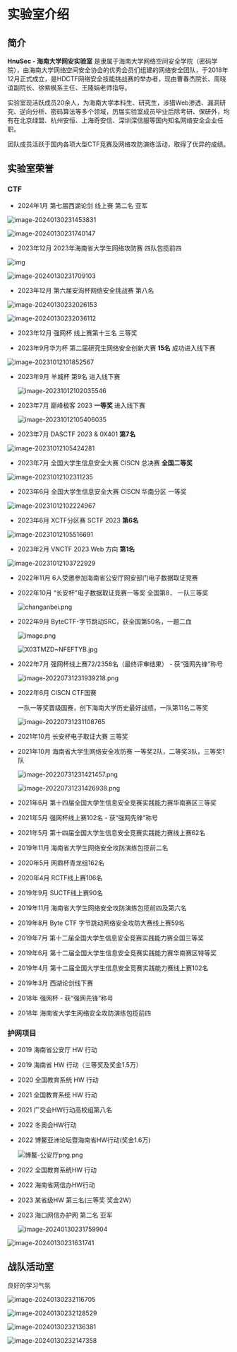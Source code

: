 # 实验室介绍

## 简介

**HnuSec - 海南大学网安实验室** 是隶属于海南大学网络空间安全学院（密码学院），由海南大学网络空间安全协会的优秀会员们组建的网络安全团队，于2018年12月正式成立，是HDCTF网络安全技能挑战赛的举办者，现由曹春杰院长、周晓谊副院长、徐紫枫系主任、王隆娟老师指导。

实验室现活跃成员20余人，为海南大学本科生、研究生，涉猎Web渗透、漏洞研究、逆向分析、密码算法等多个领域，历届实验室成员毕业后除考研、保研外，均有在北京绿盟、杭州安恒、上海奇安信、深圳深信服等国内知名网络安全企业任职。

团队成员活跃于国内各项大型CTF竞赛及网络攻防演练活动，取得了优异的成绩。

## 实验室荣誉

### CTF

- 2024年1月 第七届西湖论剑 线上赛 第二名 亚军

![image-20240130231453831](https://boogipop-1314143616.cos.ap-beijing.myqcloud.com/image-20240130231453831.png)

![image-20240130231740147](https://boogipop-1314143616.cos.ap-beijing.myqcloud.com/image-20240130231740147.png)

- 2023年12月 2023年海南省大学生网络攻防赛 四队包揽前四

![img](https://boogipop-1314143616.cos.ap-beijing.myqcloud.com/1.png)

![image-20240130231709103](https://boogipop-1314143616.cos.ap-beijing.myqcloud.com/image-20240130231709103.png)

- 2023年12月 第六届安洵杯网络安全挑战赛  第八名

![image-20240130232026153](https://boogipop-1314143616.cos.ap-beijing.myqcloud.com/image-20240130232026153.png)

![image-20240130232036112](https://boogipop-1314143616.cos.ap-beijing.myqcloud.com/image-20240130232036112.png)

- 2023年12月 强网杯 线上赛第十三名 三等奖

- 2023年9月华为杯 第二届研究生网络安全创新大赛 **15名** 成功进入线下赛

![image-20231012101852567](https://boogipop-1314143616.cos.ap-beijing.myqcloud.com/image-20231012101852567.png)

- 2023年9月 羊城杯 第9名 进入线下赛

  ![image-20231012102035546](https://boogipop-1314143616.cos.ap-beijing.myqcloud.com/image-20231012102035546.png)

- 2023年7月 巅峰极客 2023 **一等奖** 进入线下赛

  ![image-20231012105406035](https://boogipop-1314143616.cos.ap-beijing.myqcloud.com/image-20231012105406035.png)

- 2023年7月 DASCTF 2023 & 0X401 **第7名**

![image-20231012105424281](https://boogipop-1314143616.cos.ap-beijing.myqcloud.com/image-20231012105424281.png)



- 2023年7月 全国大学生信息安全大赛 CISCN 总决赛 **全国二等奖**

![image-20231012102311235](https://boogipop-1314143616.cos.ap-beijing.myqcloud.com/image-20231012102311235.png)

- 2023年6月 全国大学生信息安全大赛 CISCN 华南分区 一等奖

![image-20231012102224967](https://boogipop-1314143616.cos.ap-beijing.myqcloud.com/image-20231012102224967.png)

- 2023年6月 XCTF分区赛 SCTF 2023 **第6名**

![image-20231012105516691](https://boogipop-1314143616.cos.ap-beijing.myqcloud.com/image-20231012105516691.png)

- 2023年2月 VNCTF 2023 Web 方向 **第1名**

![image-20231012103722929](https://boogipop-1314143616.cos.ap-beijing.myqcloud.com/image-20231012103722929.png)

- 2022年11月 6人受邀参加海南省公安厅网安部门电子数据取证竞赛

- 2022年10月 “长安杯”电子数据取证竞赛一等奖 全国第8， 一队三等奖

  ![changanbei.png](https://s2.loli.net/2022/11/26/uslL1PXh8gmVB7y.png)

- 2022年9月 ByteCTF-字节跳动SRC，获全国第50名，一题二血

  ![image.png](https://s2.loli.net/2022/10/10/9HJYa8RpQEZBuVj.jpg)

  ![X03TMZD~NFEFTYB.jpg](https://s2.loli.net/2022/10/10/6e3omKcSaOf1Atj.png)

- 2022年7月 强网杯线上赛72/2358名（最终评审结果） - 获“强网先锋”称号

  ![image-20220731231939218.png](https://s2.loli.net/2022/07/31/XaRxkjm5Z2qELDv.png)

- 2022年6月 CISCN CTF国赛

  一队一等奖晋级国赛，创下海南大学历史最好战绩，一队第11名二等奖

  ![image-20220731231108765](https://s2.loli.net/2022/07/31/qbijWow3KTXpErv.png)

- 2021年10月 长安杯电子取证大赛 三等奖

- 2021年10月 海南省大学生网络安全攻防赛 一等奖2队，二等奖3队，三等奖1队

  ![image-20220731231421457.png](https://s2.loli.net/2022/07/31/HrJPFkwXy9dBWAM.png)

  ![image-20220731231426938.png](https://s2.loli.net/2022/07/31/1D24EFbNuBWljXf.png)

- 2021年6月 第十四届全国大学生信息安全竞赛实践能力赛华南赛区三等奖

- 2021年5月 强网杯线上赛102名 - 获“强网先锋”称号

- 2021年5月 第十四届全国大学生信息安全竞赛实践能力赛线上赛62名

- 2019年11月 海南省大学生网络安全攻防演练包揽前二名

- 2020年5月 网鼎杯青龙组162名

- 2020年4月 RCTF线上赛106名

- 2019年9月 SUCTF线上赛90名

- 2019年11月 海南省大学生网络安全攻防演练包揽前四及第六名

- 2019年8月 Byte CTF 字节跳动网络安全攻防大赛线上赛59名

- 2019年7月 第十二届全国大学生信息安全竞赛实践能力赛全国三等奖

- 2019年6月 第十二届全国大学生信息安全竞赛实践能力赛华南赛区特等奖

- 2019年4月 第十二届全国大学生信息安全竞赛实践能力赛线上赛102名

- 2019年3月 西湖论剑线下赛

- 2018年 强网杯 - 获“强网先锋”称号

- 2018年 海南省大学生网络安全攻防演练包揽前四

### 护网项目
- 2019 海南省公安厅 HW 行动

- 2019 海南省 HW 行动（三等奖及奖金1.5万）

- 2020 全国教育系统 HW 行动

- 2021 全国教育系统 HW 行动

- 2021 广交会HW行动高校组第八名

- 2022 冬奥会HW行动

- 2022 博鳌亚洲论坛暨海南省HW行动(奖金1.6万)

  ![博鳌-公安厅png.png](https://s2.loli.net/2022/07/31/ZjTc6eUvzFCwuqE.png)

- 2022 全国教育系统HW 行动

- 2022 海南省网信办HW行动

- 2023 某省级HW 第三名(三等奖 奖金2W)

- 2023 海口网信办护网 第二名 亚军

  ![image-20240130231759904](https://boogipop-1314143616.cos.ap-beijing.myqcloud.com/image-20240130231759904.png)

![image-20240130231631741](https://boogipop-1314143616.cos.ap-beijing.myqcloud.com/image-20240130231631741.png)





## 战队活动室

良好的学习气氛

![image-20240130232116705](https://boogipop-1314143616.cos.ap-beijing.myqcloud.com/image-20240130232116705.png)

![image-20240130232128529](https://boogipop-1314143616.cos.ap-beijing.myqcloud.com/image-20240130232128529.png)

![image-20240130232136381](https://boogipop-1314143616.cos.ap-beijing.myqcloud.com/image-20240130232136381.png)

![image-20240130232147358](https://boogipop-1314143616.cos.ap-beijing.myqcloud.com/image-20240130232147358.png)
